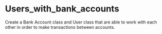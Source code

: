 # Users_with_bank_accounts
Create a Bank Account class and User class that are able to work with each other in order to make transactions between accounts.
